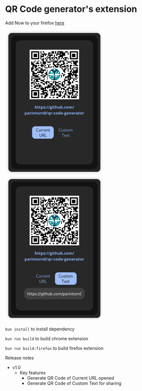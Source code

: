 # QR Code generator's extension

Add Now to your firefox [here](https://addons.mozilla.org/en-US/firefox/addon/jjfdnjvd-qr-code-generator/)

![Screenshot 1](/resources/screenshot1.png)
![Screenshot 2](/resources/screenshot2.png)


`bun install` to install dependency

`bun run build` to build chrome extension

`bun run build:firefox` to build firefox extension

Release notes
- v1.0
    - Key features
        - Generate QR Code of Current URL opened
        - Generate QR Code of Custom Text for sharing
